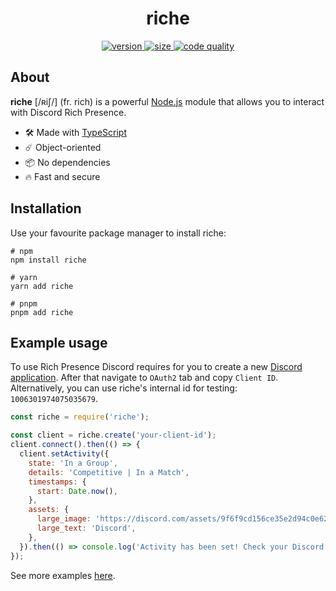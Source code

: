 <div align="center">
    <h1>riche</h1>
    <a href="https://www.npmjs.com/package/riche">
        <img alt="version" src="https://img.shields.io/npm/v/riche"/>
    </a>
    <a href="https://www.npmjs.com/package/riche">
        <img alt="size" src="https://img.shields.io/bundlephobia/min/riche"/>
    </a>
    <a href="https://app.codacy.com/gh/antsif-a/riche">
        <img alt="code quality" src="https://img.shields.io/codacy/grade/64bbec46eea34605be3480e590bdaf00"/>
    </a>
</div>

## About

**riche** [/ʀiʃ/] (fr. rich) is a powerful [Node.js](https://nodejs.org) module
that allows you to interact with Discord Rich Presence.

- :hammer_and_wrench: Made with [TypeScript](https://www.typescriptlang.org/)
- :comet: Object-oriented
- :package: No dependencies
- :fire: Fast and secure

## Installation

Use your favourite package manager to install riche:
```shell
# npm
npm install riche

# yarn
yarn add riche

# pnpm
pnpm add riche
```

## Example usage

To use Rich Presence Discord requires for you to create a new [Discord application](https://discord.com/developers/applications).
After that navigate to `OAuth2` tab and copy `Client ID`.
Alternatively, you can use riche's internal id for testing: `1006301974075035679`.

```javascript
const riche = require('riche');

const client = riche.create('your-client-id');
client.connect().then(() => {
  client.setActivity({
    state: 'In a Group',
    details: 'Competitive | In a Match',
    timestamps: {
      start: Date.now(),
    },
    assets: {
      large_image: 'https://discord.com/assets/9f6f9cd156ce35e2d94c0e62e3eff462.png',
      large_text: 'Discord',
    },
  }).then(() => console.log('Activity has been set! Check your Discord profile'));
});
```

See more examples [here](examples).